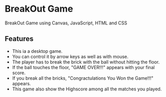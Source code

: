 # BreakOut Game
BreakOut Game using Canvas, JavaScript, HTML and CSS
[](https://user-images.githubusercontent.com/83106116/134817539-a6629d2a-e3f6-4d19-bc82-77be34785dca.mp4)

## Features
* This ia a desktop game.
* You can control it by arrow keys as well as with mouse.
* The player has to break the brick with the ball without hitting the floor.
* If the ball touches the floor, "GAME OVER!!!" appears with your final score.
* If you break all the bricks, "Congractulations You Won the Game!!!" appears.
* This game also show the Highscore among all the matches you played.   




